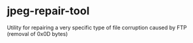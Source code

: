 # jpeg-repair-tool
Utility for repairing a very specific type of file corruption caused by FTP (removal of 0x0D bytes) 
